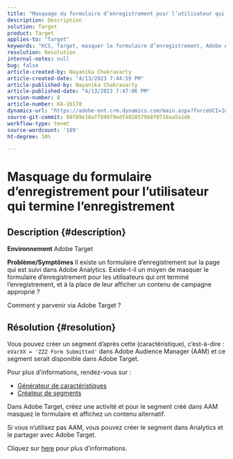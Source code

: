 ```yaml
---
title: "Masquage du formulaire d’enregistrement pour l’utilisateur qui termine l’enregistrement"
description: Description
solution: Target
product: Target
applies-to: "Target"
keywords: "KCS, Target, masquer le formulaire d’enregistrement, Adobe Analytics"
resolution: Resolution
internal-notes: null
bug: false
article-created-by: Nayanika Chakravarty
article-created-date: "4/13/2023 7:44:59 PM"
article-published-by: Nayanika Chakravarty
article-published-date: "4/13/2023 7:47:06 PM"
version-number: 8
article-number: KA-16170
dynamics-url: "https://adobe-ent.crm.dynamics.com/main.aspx?forceUCI=1&pagetype=entityrecord&etn=knowledgearticle&id=40db9ca7-33da-ed11-a7c7-6045bd0067ea"
source-git-commit: 98f89e16aff89970edf4028579b8f0710aa5a1db
workflow-type: tm+mt
source-wordcount: '189'
ht-degree: 10%

---
```


# Masquage du formulaire d’enregistrement pour l’utilisateur qui termine l’enregistrement

## Description {#description}

<b>Environnement</b>
Adobe Target

<b>Problème/Symptômes</b>
Il existe un formulaire d’enregistrement sur la page qui est suivi dans Adobe Analytics. Existe-t-il un moyen de masquer le formulaire d’enregistrement pour les utilisateurs qui ont terminé l’enregistrement, et à la place de leur afficher un contenu de campagne approprié ?

Comment y parvenir via Adobe Target ?


## Résolution {#resolution}


Vous pouvez créer un segment d’après cette (caractéristique), c’est-à-dire : `eVarXX = 'ZZZ Form Submitted'` dans Adobe Audience Manager (AAM) et ce segment serait disponible dans Adobe Target.

Pour plus d’informations, rendez-vous sur :

- [Générateur de caractéristiques ](https://experienceleague.adobe.com/docs/audience-manager/user-guide/features/traits/trait-builder/about-trait-builder.html?lang=en)
- [Créateur de segments](https://experienceleague.adobe.com/docs/audience-manager/user-guide/features/segments/segment-builder.html?lang=en)


Dans Adobe Target, créez une activité et pour le segment créé dans AAM masquez le formulaire et affichez un contenu alternatif.

Si vous n’utilisez pas AAM, vous pouvez créer le segment dans Analytics et le partager avec Adobe Target.

Cliquez sur [here](https://experienceleague.adobe.com/docs/analytics/components/segmentation/segmentation-workflow/seg-publish.html?lang=fr) pour plus d’informations.
